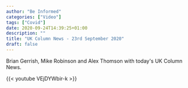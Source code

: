```yaml
---
author: "Be Informed"
categories: ["Video"]
tags: ["Covid"]
date: 2020-09-24T14:39:25+01:00
description: ""
title: "UK Column News - 23rd September 2020"
draft: false
---
```


Brian Gerrish, Mike Robinson and Alex Thomson with today's UK Column News.

{{< youtube VEjDYWbir-k >}}